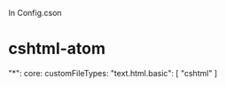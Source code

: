 In Config.cson

# cshtml-atom

"*":
  core:
    customFileTypes:
      "text.html.basic": [
        "cshtml"
      ]
